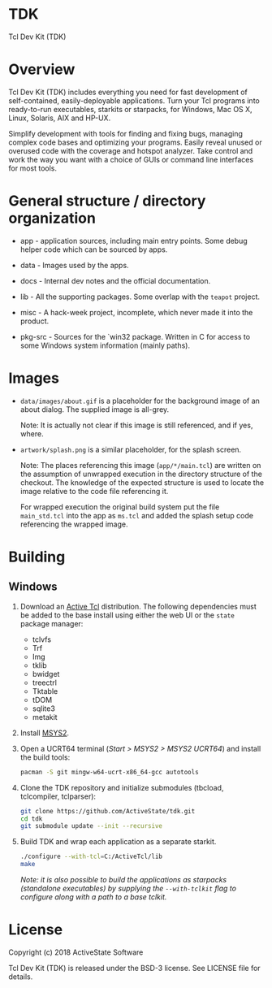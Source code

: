 # TDK
Tcl Dev Kit (TDK)

# Overview

Tcl Dev Kit (TDK) includes everything you need for fast development of self-contained, easily-deployable applications. Turn your Tcl programs into ready-to-run executables, starkits or starpacks, for Windows, Mac OS X, Linux, Solaris, AIX and HP-UX.

Simplify development with tools for finding and fixing bugs, managing complex code bases and optimizing your programs. Easily reveal unused or overused code with the coverage and hotspot analyzer. Take control and work the way you want with a choice of GUIs or command line interfaces for most tools.


# General structure / directory organization

   * app - application sources, including main entry points. Some
     debug helper code which can be sourced by apps.

   * data - Images used by the apps.

   * docs - Internal dev notes and the official documentation.

   * lib - All the supporting packages. Some overlap with the `teapot`
     project.

   * misc - A hack-week project, incomplete, which never made it into
     the product.

   * pkg-src - Sources for the `win32 package. Written in C for access
     to some Windows system information (mainly paths).

# Images

   * `data/images/about.gif` is a placeholder for the background image
     of an about dialog. The supplied image is all-grey.

     Note: It is actually not clear if this image is still referenced,
     and if yes, where.

   * `artwork/splash.png` is a similar placeholder, for the splash
     screen.

     Note: The places referencing this image (`app/*/main.tcl`) are
     written on the assumption of unwrapped execution in the directory
     structure of the checkout. The knowledge of the expected
     structure is used to locate the image relative to the code file
     referencing it.

     For wrapped execution the original build system put the file
     `main_std.tcl` into the app as `ms.tcl` and added the splash
     setup code referencing the wrapped image.

# Building

## Windows

1. Download an [Active Tcl](https://www.activestate.com/products/tcl/) distribution.
   The following dependencies must be added to the base install using either the web UI
   or the `state` package manager:
    * tclvfs
    * Trf
    * Img
    * tklib
    * bwidget
    * treectrl
    * Tktable
    * tDOM
    * sqlite3
    * metakit

3. Install [MSYS2](https://www.msys2.org/).

4. Open a UCRT64 terminal (_Start > MSYS2 > MSYS2 UCRT64_) and install the build tools:
    ```sh
    pacman -S git mingw-w64-ucrt-x86_64-gcc autotools
     ```

5. Clone the TDK repository and initialize submodules (tbcload, tclcompiler, tclparser):
	```sh
    git clone https://github.com/ActiveState/tdk.git
    cd tdk
    git submodule update --init --recursive
    ```

6. Build TDK and wrap each application as a separate starkit.
	```sh
	./configure --with-tcl=C:/ActiveTcl/lib
	make
	```
	_Note: it is also possible to build the applications as starpacks (standalone executables)
	by supplying the `--with-tclkit` flag to configure along with a path to a base tclkit._

# License

Copyright (c) 2018 ActiveState Software

Tcl Dev Kit (TDK) is released under the BSD-3 license. See LICENSE file for details.
